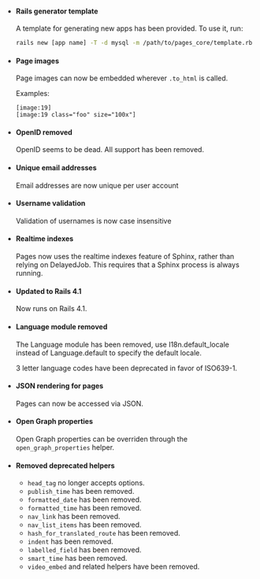 * #### Rails generator template

  A template for generating new apps has been provided. To use it, run:

  ```sh
  rails new [app name] -T -d mysql -m /path/to/pages_core/template.rb
  ```

* #### Page images

  Page images can now be embedded wherever `.to_html` is called.

  Examples:

  ```
  [image:19]
  [image:19 class="foo" size="100x"]
  ```

* #### OpenID removed

  OpenID seems to be dead. All support has been removed.

* #### Unique email addresses

  Email addresses are now unique per user account

* #### Username validation

  Validation of usernames is now case insensitive

* #### Realtime indexes

  Pages now uses the realtime indexes feature of Sphinx, rather than
  relying on DelayedJob. This requires that a Sphinx process is always running.

* #### Updated to Rails 4.1

  Now runs on Rails 4.1.

* #### Language module removed

  The Language module has been removed, use I18n.default_locale
  instead of Language.default to specify the default locale.

  3 letter language codes have been deprecated in favor of
  ISO639-1.

* #### JSON rendering for pages

  Pages can now be accessed via JSON.

* #### Open Graph properties

  Open Graph properties can be overriden through the `open_graph_properties`
  helper.

* #### Removed deprecated helpers

  - `head_tag` no longer accepts options.
  - `publish_time` has been removed.
  - `formatted_date` has been removed.
  - `formatted_time` has been removed.
  - `nav_link` has been removed.
  - `nav_list_items` has been removed.
  - `hash_for_translated_route` has been removed.
  - `indent` has been removed.
  - `labelled_field` has been removed.
  - `smart_time` has been removed.
  - `video_embed` and related helpers have been removed.